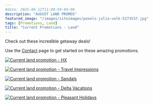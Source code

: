 ```yaml
---
#date: 2025-08-12T11:00:59-04:00
description: "AUGUST LAND PROMOS"
featured_image: "/images/siteimages/pexels-julia-volk-5273537.jpg"
tags: [Promotions, Land]
title: "Current Promotions - Land"
---
```


Check out these incredible getaway deals!

Use the [Contact](/contact) page to get started on these amazing promotions.

[![Current land promotion - HX](/images/siteimages/land_hx_july.png)](https://tap.myagentgenie.com/wp-content/uploads/2025/06/Hx-Gold-July-2025.pdf)

[![Current land promotion - Travel Impressions](/images/siteimages/land_travel_august.png)](
https://tap.myagentgenie.com/wp-content/uploads/2025/07/ALG-Travel-Impressions-Gold-August-2025.pdf)

[![Current land promotion - Sandals](/images/siteimages/land_sandals_august.png)](
https://tap.myagentgenie.com/wp-content/uploads/2025/08/Feel_the_Warmth_Sale-Flyer-Sandals-August-2025.pdf)

[![Current land promotion - Delta Vacations](/images/siteimages/land_delta_august.png)](https://tap.myagentgenie.com/wp-content/uploads/2025/08/Explore-Vacation-EarnAbilities-Delta-Vacations-August-2025.pdf)

[![Current land promotion - Pleasant Holidays](/images/siteimages/land_pleasant_august.png)](https://tap.myagentgenie.com/wp-content/uploads/2025/08/IHG-Flex-B-Campaign-Europe-PH-August-2025.pdf)